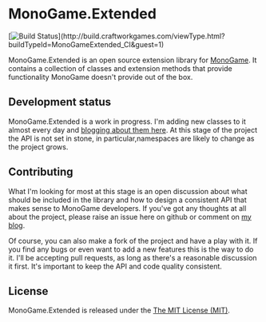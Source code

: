 # MonoGame.Extended

[![Build Status](http://build.craftworkgames.com/app/rest/builds/buildType:(id:MonoGameExtended_CI)/statusIcon)](http://build.craftworkgames.com/viewType.html?buildTypeId=MonoGameExtended_CI&guest=1)

MonoGame.Extended is an open source extension library for [MonoGame](http://www.monogame.net/). It contains a collection of classes and extension methods that provide functionality MonoGame doesn't provide out of the box.

## Development status

MonoGame.Extended is a work in progress. I'm adding new classes to it almost every day and [blogging about them here](http://dylanwilson.net/). At this stage of the project the API is not set in stone, in particular,namespaces are likely to change as the project grows.

## Contributing

What I'm looking for most at this stage is an open discussion about what should be included in the library and how to design a consistent API that makes sense to MonoGame developers. If you've got any thoughts at all about the project, please raise an issue here on github or comment on [my blog](http://dylanwilson.net/).

Of course, you can also make a fork of the project and have a play with it. If you find any bugs or even want to add a new features this is the way to do it. I'll be accepting pull requests, as long as there's a reasonable discussion it first. It's important to keep the API and code quality consistent.


## License

MonoGame.Extended is released under the [The MIT License (MIT)](https://github.com/craftworkgames/MonoGame.Extended/blob/master/LICENSE).
 
